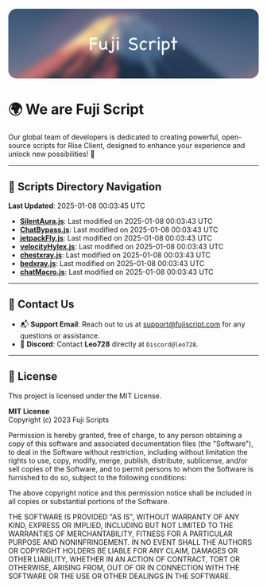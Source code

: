 ![Banner](.github/b.webp)

# 🌍 **We are Fuji Script**

Our global team of developers is dedicated to creating powerful, open-source scripts for Rise Client, designed to enhance your experience and unlock new possibilities! 🌟

---
<!-- SCRIPTS_NAVIGATION_START -->
## 📂 **Scripts Directory Navigation**

**Last Updated**: 2025-01-08 00:03:45 UTC

- **[SilentAura.js](scripts/SilentAura.js)**: Last modified on 2025-01-08 00:03:43 UTC
- **[ChatBypass.js](scripts/ChatBypass.js)**: Last modified on 2025-01-08 00:03:43 UTC
- **[jetpackFly.js](scripts/jetpackFly.js)**: Last modified on 2025-01-08 00:03:43 UTC
- **[velocityHylex.js](scripts/velocityHylex.js)**: Last modified on 2025-01-08 00:03:43 UTC
- **[chestxray.js](scripts/chestxray.js)**: Last modified on 2025-01-08 00:03:43 UTC
- **[bedxray.js](scripts/bedxray.js)**: Last modified on 2025-01-08 00:03:43 UTC
- **[chatMacro.js](scripts/chatMacro.js)**: Last modified on 2025-01-08 00:03:43 UTC

<!-- SCRIPTS_NAVIGATION_END -->

---

## 💬 **Contact Us**  
- 📬 **Support Email**: Reach out to us at [support@fujiscript.com](mailto:support@fujiscript.com) for any questions or assistance.  
- 💬 **Discord**: Contact **Leo728** directly at `Discord@leo728`.

---

## 📜 **License**

This project is licensed under the MIT License.  

**MIT License**  
Copyright (c) 2023 Fuji Scripts  

Permission is hereby granted, free of charge, to any person obtaining a copy of this software and associated documentation files (the "Software"), to deal in the Software without restriction, including without limitation the rights to use, copy, modify, merge, publish, distribute, sublicense, and/or sell copies of the Software, and to permit persons to whom the Software is furnished to do so, subject to the following conditions:  

The above copyright notice and this permission notice shall be included in all copies or substantial portions of the Software.  

THE SOFTWARE IS PROVIDED "AS IS", WITHOUT WARRANTY OF ANY KIND, EXPRESS OR IMPLIED, INCLUDING BUT NOT LIMITED TO THE WARRANTIES OF MERCHANTABILITY, FITNESS FOR A PARTICULAR PURPOSE AND NONINFRINGEMENT. IN NO EVENT SHALL THE AUTHORS OR COPYRIGHT HOLDERS BE LIABLE FOR ANY CLAIM, DAMAGES OR OTHER LIABILITY, WHETHER IN AN ACTION OF CONTRACT, TORT OR OTHERWISE, ARISING FROM, OUT OF OR IN CONNECTION WITH THE SOFTWARE OR THE USE OR OTHER DEALINGS IN THE SOFTWARE.  
